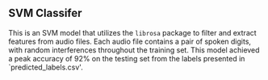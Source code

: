 ## SVM Classifer
This is an SVM model that utilizes the `librosa` package to filter and extract features from audio files. Each audio file contains a pair of spoken digits, with random interferences throughout the training set. This model achieved a peak accuracy of 92% on the testing set from the labels presented in `predicted_labels.csv'.

